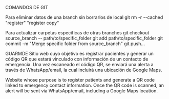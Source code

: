 COMANDOS DE GIT

Para eliminar datos de una branch sin borrarlos de local
 git rm -r --cached "register" "register copy" 

Para actualizar carpetas especificas de otras branches
git checkout source_branch -- path/to/specific_folder
git add path/to/specific_folder
git commit -m "Merge specific folder from source_branch"
git push...


GUARMDE
Sitio web cuyo objetivo es registrar pacientes y generar un código QR que estará vinculado con información de un contacto de emergencia. Una vez escaneado el código QR, se enviará una alerta a través de WhatsApp/email, la cual incluirá una ubicación de Google Maps.

Website whose purpose is to register patients and generate a QR code linked to emergency contact information. Once the QR code is scanned, an alert will be sent via WhatsApp/email, including a Google Maps location.